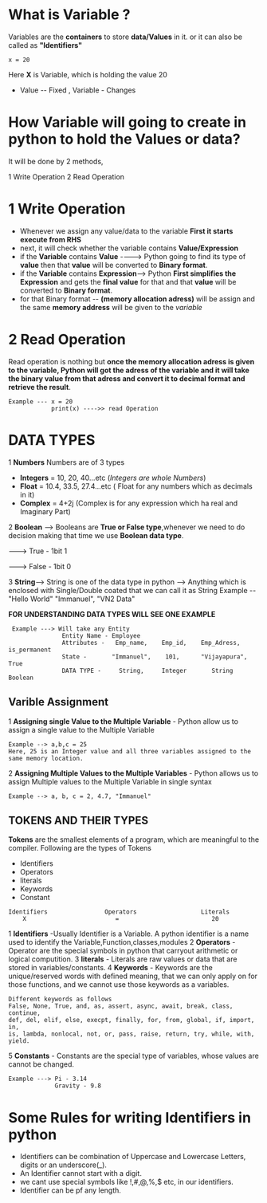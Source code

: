 # What is Variable ?
Variables are the **containers** to store **data/Values** in it. or it can also be called as **"Identifiers"**
```
x = 20
```
Here **X** is Variable, which is holding the value 20
- Value -- Fixed ,           Variable - Changes 

# How Variable will going to create in python to hold the Values or data?
It will be done by 2 methods,

1 Write Operation
2 Read Operation 
# 1 Write Operation
- Whenever we assign any value/data to the variable **First it starts execute from RHS**
- next, it will check whether the variable contains **Value/Expression**
- if the **Variable** contains **Value**   ----> Python going to find its type of **value** then that **value** will be converted to                                                      **Binary format**.
- if the **Variable** contains **Expression**--> Python **First simplifies the Expression** and gets the **final value** for that and                                                      that **value** will be converted to **Binary format**.
- for that Binary format -- **(memory allocation adress)** will be assign and the same **memory address** will be given to the *variable* 
# 2 Read Operation 
Read operation is nothing but **once the memory allocation adress is given to the variable, Python will got the adress of the variable and it will take the binary value from that adress and convert it to decimal format and retrieve the result**.
```
Example --- x = 20 
            print(x) ---->> read Operation 
```

# DATA TYPES

1 **Numbers** 
Numbers are of 3 types
- **Integers** = 10, 20, 40...etc (*Integers are whole Numbers*)
- **Float** = 10.4, 33.5, 27.4...etc ( Float for any numbers which as decimals in it)
- **Complex** = 4+2j (Complex is for any expression which ha real and Imaginary Part)

2 **Boolean** --> Booleans are **True or False type**,whenever we need to do decision making that time we use **Boolean data type**.

  ---> True  -  1bit   1
  
  ---> False -  1bit   0  

3 **String**--> String is one of the data type in python --> Anything which is enclosed with Single/Double coated that we can call it as                 String 
                Example -- "Hello World"
                "Immanuel", "VN2 Data"
           
**FOR UNDERSTANDING DATA TYPES WILL SEE ONE EXAMPLE**
```
 Example ---> Will take any Entity
               Entity Name - Employee
               Attributes -   Emp_name,    Emp_id,    Emp_Adress,     is_permanent
               State -       "Immanuel",    101,      "Vijayapura",     True
               DATA TYPE -     String,     Integer       String        Boolean
```
## Varible Assignment

1 **Assigning single Value to the Multiple Variable** - 
Python allow us to assign a single value to the Multiple Variable 
```
Example --> a,b,c = 25 
Here, 25 is an Integer value and all three variables assigned to the same memory location.
```

2 **Assigning Multiple Values to the Multiple Variables** -
Python allows us to assign Multiple values to the Multiple Variable in single syntax 
```
Example --> a, b, c = 2, 4.7, "Immanuel" 
```


## TOKENS AND THEIR TYPES 
**Tokens** are the smallest elements of a program, which are meaningful to the compiler.
Following are the types of Tokens 
- Identifiers
- Operators
- literals
- Keywords
- Constant
```
Identifiers                Operators                  Literals
    X                         =                          20
```

1 **Identifiers** -Usually Identifier is a Variable. A python identifier is a name used to identify the Variable,Function,classes,modules
2 **Operators** - Operator are the special symbols in python that carryout arithmetic or logical computition.
3 **literals** - Literals are raw values or data that are stored in variables/constants.
4 **Keywords** - Keywords are the unique/reserved words with defined meaning, that we can only apply on for those functions, and we                        cannot use those keywords as a variables.

```
Different keywords as follows
False, None, True, and, as, assert, async, await, break, class, continue,
def, del, elif, else, execpt, finally, for, from, global, if, import, in, 
is, lambda, nonlocal, not, or, pass, raise, return, try, while, with, yield.
```

5 **Constants** - Constants are the special type of variables, whose values are cannot be changed.
```
Example ---> Pi - 3.14
             Gravity - 9.8
```

# Some Rules for writing Identifiers in python 
- Identifiers can be combination of Uppercase and Lowercase Letters, digits or an underscore(_).
- An Identifier cannot start with a digit.
- we cant use special symbols like !,#,@,%,$ etc, in our identifiers.
- Identifier can be pf any length.
 



